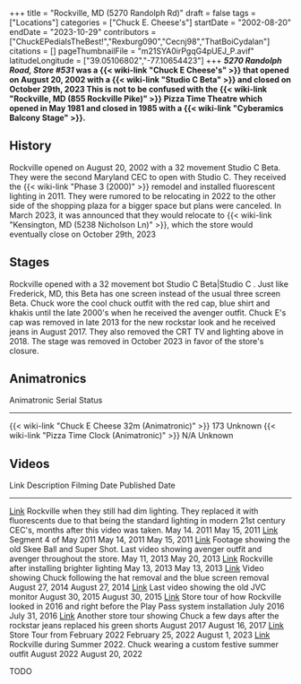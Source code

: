 +++
title = "Rockville, MD (5270 Randolph Rd)"
draft = false
tags = ["Locations"]
categories = ["Chuck E. Cheese's"]
startDate = "2002-08-20"
endDate = "2023-10-29"
contributors = ["ChuckEPediaIsTheBest!","Rexburg090","Cecnj98","ThatBoiCydalan"]
citations = []
pageThumbnailFile = "m21SYA0irPgqG4pUEJ_P.avif"
latitudeLongitude = ["39.05106802","-77.10654423"]
+++
***5270 Randolph Road, Store #531* was a {{< wiki-link "Chuck E Cheese's" >}} that opened on August 20, 2002 with a {{< wiki-link "Studio C Beta" >}} and closed on October 29th, 2023
This is not to be confused with the {{< wiki-link "Rockville, MD (855 Rockville Pike)" >}} Pizza Time Theatre which opened in May 1981 and closed in 1985 with a {{< wiki-link "Cyberamics Balcony Stage" >}}.**

## History

Rockville opened on August 20, 2002 with a 32 movement Studio C Beta. They were the second Maryland CEC to open with Studio C. They received the {{< wiki-link "Phase 3 (2000)" >}} remodel and installed fluorescent lighting in 2011. They were rumored to be relocating in 2022 to the other side of the shopping plaza for a bigger space but plans were canceled. In March 2023, it was announced that they would relocate to {{< wiki-link "Kensington, MD (5238 Nicholson Ln)" >}}, which the store would eventually close on October 29th, 2023

## Stages

Rockville opened with a 32 movement bot Studio C Beta|Studio C . Just like Frederick, MD, this Beta has one screen instead of the usual three screen Beta. Chuck wore the cool chuck outfit with the red cap, blue shirt and khakis until the late 2000's when he received the avenger outfit. Chuck E's cap was removed in late 2013 for the new rockstar look and he received jeans in August 2017. They also removed the CRT TV and lighting above in 2018. The stage was removed in October 2023 in favor of the store's closure.

## Animatronics

  Animatronic                                                Serial   Status
  ---------------------------------------------------------- -------- ---------
  {{< wiki-link "Chuck E Cheese 32m (Animatronic)" >}}   173      Unknown
  {{< wiki-link "Pizza Time Clock (Animatronic)" >}}     N/A      Unknown

## Videos

  Link                                                                                                   Description                                                                                                                                                                                Filming Date        Published Date
  ------------------------------------------------------------------------------------------------------ ------------------------------------------------------------------------------------------------------------------------------------------------------------------------------------------ ------------------- -----------------
  [Link](https://www.youtube.com/watch?v=6nKYQsQ33yE&list=PLNE0v_rxegYkK0M2cttE8pIsLDTCYLbfX&index=2)    Rockville when they still had dim lighting. They replaced it with fluorescents due to that being the standard lighting in modern 21st century CEC's, months after this video was taken.   May 14. 2011        May 15, 2011
  [Link](https://www.youtube.com/watch?v=veran9fI--g&list=PLNE0v_rxegYkK0M2cttE8pIsLDTCYLbfX&index=1)    Segment 4 of May 2011                                                                                                                                                                      May 14, 2011        May 15, 2011
  [Link](https://www.youtube.com/watch?v=lR_Zx2_dH7Y&list=PLNE0v_rxegYkK0M2cttE8pIsLDTCYLbfX&index=5)    Footage showing the old Skee Ball and Super Shot. Last video showing avenger outfit and avenger throughout the store.                                                                      May 11, 2013        May 20, 2013
  [Link](https://www.youtube.com/watch?v=iM2ozGW8lh4&list=PLNE0v_rxegYkK0M2cttE8pIsLDTCYLbfX&index=4)    Rockville after installing brighter lighting                                                                                                                                               May 13, 2013        May 13, 2013
  [Link](https://www.youtube.com/watch?v=ReSn1pcWPcY&list=PLNE0v_rxegYkK0M2cttE8pIsLDTCYLbfX&index=6)    Video showing Chuck following the hat removal and the blue screen removal                                                                                                                  August 27, 2014     August 27, 2014
  [Link](https://www.youtube.com/watch?v=LKV836YFR3c&list=PLNE0v_rxegYkK0M2cttE8pIsLDTCYLbfX&index=9)    Last video showing the old JVC monitor                                                                                                                                                     August 30, 2015     August 30, 2015
  [Link](https://www.youtube.com/watch?v=8rHab9ajgG8&list=PLNE0v_rxegYkK0M2cttE8pIsLDTCYLbfX&index=12)   Store tour of how Rockville looked in 2016 and right before the Play Pass system installation                                                                                              July 2016           July 31, 2016
  [Link](https://www.youtube.com/watch?v=z7oJoAgwnlU&list=PLNE0v_rxegYkK0M2cttE8pIsLDTCYLbfX&index=19)   Another store tour showing Chuck a few days after the rockstar jeans replaced his green shorts                                                                                             August 2017         August 16, 2017
  [Link](https://youtu.be/9FeeMFDQ-mA)                                                                   Store Tour from February 2022                                                                                                                                                              February 25, 2022   August 1, 2023
  [Link](https://www.youtube.com/watch?v=JovMPiTY-1o)                                                    Rockville during Summer 2022. Chuck wearing a custom festive summer outfit                                                                                                                 August 2022         August 20, 2022

TODO
